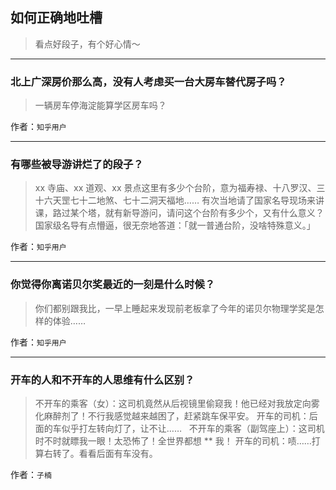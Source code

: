 ## 如何正确地吐槽

> 看点好段子，有个好心情～


 
---

### 北上广深房价那么高，没有人考虑买一台大房车替代房子吗？

> 一辆房车停海淀能算学区房车吗？


作者：`知乎用户`

---

### 有哪些被导游讲烂了的段子？

> xx 寺庙、xx 道观、xx 景点这里有多少个台阶，意为福寿禄、十八罗汉、三十六天罡七十二地煞、七十二洞天福地……
> 有次当地请了国家名导现场来讲课，路过某个塔，就有新导游问，请问这个台阶有多少个，又有什么意义？
> 国家级名导有点懵逼，很无奈地答道：「就一普通台阶，没啥特殊意义。」


作者：`知乎用户`

---

### 你觉得你离诺贝尔奖最近的一刻是什么时候？

> 你们都别跟我比，一早上睡起来发现前老板拿了今年的诺贝尔物理学奖是怎样的体验……


作者：`知乎用户`

---

### 开车的人和不开车的人思维有什么区别？

> 不开车的乘客（女）：这司机竟然从后视镜里偷窥我！他已经对我放定向雾化麻醉剂了！不行我感觉越来越困了，赶紧跳车保平安。
> 开车的司机：后面的车似乎打左转向灯了，让不让……
>  
> 不开车的乘客（副驾座上）：这司机时不时就瞟我一眼！太恐怖了！全世界都想 ** 我！
> 开车的司机：啧……打算右转了。看看后面有车没有。


作者：`子楠`